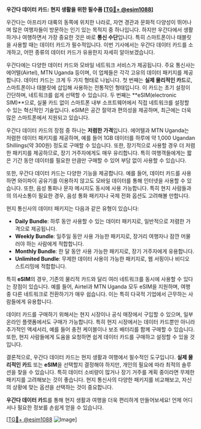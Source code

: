 **우간다 데이터 카드: 현지 생활을 위한 필수품 [[TG💪+ @esim1088](https://t.me/s/esim1088)]**

우간다는 아프리카 대륙의 동쪽에 위치한 나라로, 자연 경관과 문화적 다양성이 뛰어나며 많은 여행자들이 방문하는 인기 있는 목적지 중 하나입니다. 하지만 우간다에서 생활하거나 여행하면서 가장 중요한 것은 바로 **통신 수단**입니다. 특히 스마트폰이나 태블릿을 사용할 때는 데이터 카드가 필수적입니다. 이번 기사에서는 우간다 데이터 카드를 소개하고, 어떤 종류의 데이터 카드가 유용한지 자세히 알아보겠습니다.

우간다에는 다양한 데이터 카드와 모바일 네트워크 서비스가 제공됩니다. 주요 통신사는 에어텔(Airtel), MTN Uganda 등이며, 이 업체들은 각각 고유의 데이터 패키지를 제공합니다. 데이터 카드는 크게 두 가지 형태로 나뉩니다. 첫 번째는 **실제 물리적인 카드**로, 스마트폰이나 태블릿에 삽입해 사용하는 전통적인 형태입니다. 이 카드는 초기 설정이 간단하며, 네트워크를 쉽게 선택할 수 있습니다. 두 번째는 **eSIM(electronic SIM)**으로, 실물 카드 없이 스마트폰 내부 소프트웨어에서 직접 네트워크를 설정할 수 있는 혁신적인 기술입니다. eSIM은 공간 절약과 편의성을 제공하며, 최근에는 더욱 많은 스마트폰에서 지원되고 있습니다.

우간다 데이터 카드의 장점 중 하나는 **저렴한 가격**입니다. 에어텔과 MTN Uganda는 저렴한 데이터 패키지를 제공하며, 예를 들어 1GB 데이터를 하루에 약 1,000 Ugandan Shillings(약 300원) 정도로 구매할 수 있습니다. 또한, 장기적으로 사용할 경우 더 저렴한 패키지를 제공하므로, 장기 거주자에게도 매우 유리합니다. 특히 여행객들에게는 짧은 기간 동안 데이터를 필요한 만큼만 구매할 수 있어 부담 없이 사용할 수 있습니다.

또한, 우간다 데이터 카드는 다양한 기능을 제공합니다. 예를 들어, 데이터 카드를 사용하면 와이파이 공유기를 이용하지 않고도 모바일 데이터를 통해 인터넷을 사용할 수 있습니다. 또한, 음성 통화나 문자 메시지도 동시에 사용 가능합니다. 특히 현지 사람들과의 의사소통이 필요한 경우, 음성 통화 패키지나 국제 전화 옵션도 고려해볼 만합니다.

현지 통신사의 데이터 패키지는 다음과 같은 유형이 있습니다:
- **Daily Bundle**: 하루 동안 사용할 수 있는 데이터 패키지로, 일반적으로 저렴한 가격으로 제공됩니다.
- **Weekly Bundle**: 일주일 동안 사용 가능한 패키지로, 장거리 여행자나 잠깐 머물러야 하는 사람에게 적합합니다.
- **Monthly Bundle**: 한 달 동안 사용 가능한 패키지로, 장기 거주자에게 유용합니다.
- **Unlimited Bundle**: 무제한 데이터 사용이 가능한 패키지로, 웹 서핑이나 비디오 스트리밍에 적합합니다.

특히 **eSIM**의 경우, 기존의 물리적 카드와 달리 여러 네트워크를 동시에 사용할 수 있다는 장점이 있습니다. 예를 들어, Airtel과 MTN Uganda 모두 eSIM을 지원하며, 여행 중 다른 네트워크로 전환하기가 매우 쉽습니다. 이는 특히 다국적 기업에서 근무하는 사람들에게 유용합니다.

데이터 카드를 구매하기 위해서는 현지 시장이나 공식 매장에서 구입할 수 있으며, 일부 온라인 플랫폼에서도 구매가 가능합니다. 특히 현지 시장에서는 데이터 카드뿐만 아니라 추가적인 액세서리, 예를 들어 충전 케이블이나 보조 배터리를 함께 구매할 수 있습니다. 또한, 현지 사람들에게 도움을 요청하면 쉽게 데이터 카드를 구매하고 설정할 수 있을 것입니다.

결론적으로, 우간다 데이터 카드는 현지 생활과 여행에서 필수적인 도구입니다. **실제 물리적인 카드** 또는 **eSIM**을 선택할지 결정해야 하지만, 개인의 필요에 따라 최적의 솔루션을 찾을 수 있습니다. 특히 데이터 소비량이 많거나 장기 거주를 계획 중이라면 무제한 패키지를 고려해보는 것이 좋습니다. 현지 통신사의 다양한 패키지를 비교해보고, 자신의 상황에 맞는 옵션을 선택하는 것이 중요합니다.

**우간다 데이터 카드**를 통해 현지 생활과 여행을 더욱 편리하게 만들어보세요! 언제 어디서나 필요한 정보를 손쉽게 얻을 수 있습니다. 

[[TG💪+ @esim1088](https://t.me/s/esim1088) ![Image](https://i.postimg.cc/Y0z9fWf4/image.png)]